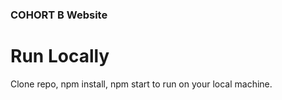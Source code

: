 ### COHORT B Website

# Run Locally

Clone repo, npm install, npm start to run on your local machine.
